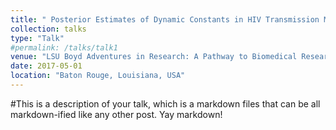 ```yaml
---
title: " Posterior Estimates of Dynamic Constants in HIV Transmission Modeling"
collection: talks
type: "Talk"
#permalink: /talks/talk1
venue: "LSU Boyd Adventures in Research: A Pathway to Biomedical Research"
date: 2017-05-01
location: "Baton Rouge, Louisiana, USA"
---
```


#This is a description of your talk, which is a markdown files that can be all markdown-ified like any other post. Yay markdown!



